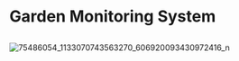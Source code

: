 # Garden Monitoring System

##

![75486054_1133070743563270_606920093430972416_n](https://user-images.githubusercontent.com/55492737/69163953-11991b00-0b2a-11ea-9167-c5da86c369b7.png)
